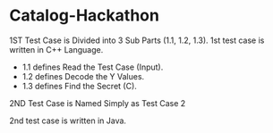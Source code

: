 # Catalog-Hackathon
1ST Test Case is Divided into 3 Sub Parts (1.1, 1.2, 1.3).
1st test case is written in C++ Language.
 - 1.1 defines Read the Test Case (Input).
 - 1.2 defines Decode the Y Values.
 - 1.3 defines Find the Secret (C).

2ND Test Case is Named Simply as Test Case 2 

2nd test case is written in Java.
  

